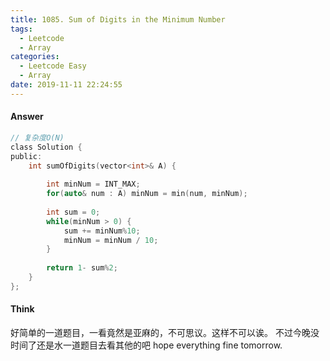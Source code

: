 ```yaml
---
title: 1085. Sum of Digits in the Minimum Number
tags:
  - Leetcode
  - Array
categories:
  - Leetcode Easy
  - Array
date: 2019-11-11 22:24:55
---
```


#### Answer
```c
// 复杂度O(N)
class Solution {
public:
    int sumOfDigits(vector<int>& A) {
        
        int minNum = INT_MAX;
        for(auto& num : A) minNum = min(num, minNum);
        
        int sum = 0;
        while(minNum > 0) {
            sum += minNum%10;
            minNum = minNum / 10;
        }
        
        return 1- sum%2;
    }
};
```


#### Think
好简单的一道题目，一看竟然是亚麻的，不可思议。这样不可以诶。
不过今晚没时间了还是水一道题目去看其他的吧
hope everything fine tomorrow.
